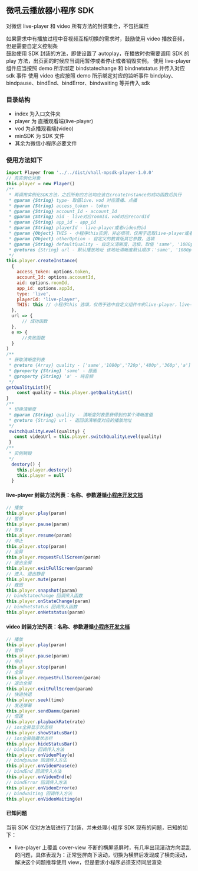 ## 微吼云播放器小程序 SDK

对微信 live-player 和 video 所有方法的封装集合，不包括属性

如果需求中有播放过程中音视频互相切换的需求时，鼓励使用 video 播放音频，但是需要自定义控制条 <br />
鼓励使用 SDK 封装的方法，即使设置了 autoplay，在播放时也需要调用 SDK 的 play 方法，出页面的时候应当调用暂停或者停止或者销毁实例。
使用 live-player 组件应当按照 demo 所示绑定 bindstatechange 和 bindnetstatus 并传入对应 sdk 事件
使用 video 也应按照 demo 所示绑定对应的监听事件 bindplay、bindpause、bindEnd、bindError、bindwaiting 等并传入 sdk

### 目录结构

- index 为入口文件夹
- player 为 直播观看端(live-player)
- vod 为点播观看端(video)
- minSDK 为 SDK 文件
- 其余为微信小程序必要文件

### 使用方法如下

```javascript
import Player from '../../dist/vhall-mpsdk-player-1.0.0'
// 先实例化对象
this.player = new Player()
/**
 * 再调用实例化SDK方法，之后所有的方法均应该在createInstance的成功函数后执行
 * @param {String} type- 取值live、vod 对应直播、点播
 * @param {String} access_token - token
 * @param {String} account_Id - account_Id
 * @param {String} aid - live对应roomId，vod对应recordId
 * @param {String} app_id - app_id
 * @param {String} playerId - live-player或者video的id
 * @param {Object} THIS - 小程序this实例，非必填项，仅用于选取live-player或者video，不在自定义组件中可不传
 * @param {Object} otherOption - 自定义的教育版其它参数，选填
 * @param {String} defaultQuality - 自定义清晰度，选填，取值 'same', '1080p', '720p', '480p', '360p', 'a'，传入无效值时该参数不生效
 * @returns {String} url - 默认播放地址 该地址清晰度默认顺序：'same', '1080p', '720p', '480p', '360p', 'a'
 */
this.player.createInstance(
  {
    access_token: options.token,
    account_Id: options.accountId,
    aid: options.roomId,
    app_id: options.appId,
    type: 'live',
    playerId: 'live-player',
    THIS: this // 小程序this 选填，仅用于选中自定义组件中的live-player，live-player不在自定义组件中可以不传
  },
  url => {
      // 成功函数
  },
  e => {
      //失败函数
  }
)
/**
 * 获取清晰度列表
 * @return {Array} quality - ['same','1080p','720p','480p','360p','a']
 * @property {String} 'same' - 原画
 * @property {String} 'a' - 纯音频
 */
getQualityList(){
    const quality = this.player.getQualityList()
}
/**
 * 切换清晰度
 * @param {String} quality - 清晰度列表里获得到的某个清晰度值
 * @return {String} url - 返回该清晰度对应的播放地址
 */
 switchQualityLevel(quality) {
   const videoUrl = this.player.switchQualityLevel(quality)
 }
/**
 * 实例销毁
 */
  destory() {
    this.player.destory()
    this.player = null
  }
```

#### live-player 封装方法列表：名称、参数遵循[小程序开发文档](https://developers.weixin.qq.com/miniprogram/dev/component/live-player.html)

```javascript
// 播放
this.player.play(param)
// 暂停
this.player.pause(param)
// 恢复
this.player.resume(param)
// 停止
this.player.stop(param)
// 全屏
this.player.requestFullScreen(param)
// 退出全屏
this.player.exitFullScreen(param)
// 进入、退出静音
this.player.mute(param)
// 截图
this.player.snapshot(param)
// bindstatechange 回调传入函数
this.player.onStateChange(param)
// bindnetstatus 回调传入函数
this.player.onNetstatus(param)
```

#### video 封装方法列表：名称、参数遵循[小程序开发文档](https://developers.weixin.qq.com/miniprogram/dev/component/live-player.html)

```javascript
// 播放
this.player.play(param)
// 暂停
this.player.pause(param)
// 停止
this.player.stop(param)
// 全屏
this.player.requestFullScreen(param)
// 退出全屏
this.player.exitFullScreen(param)
// 快进快退
this.player.seek(time)
// 发送弹幕
this.player.sendDanmu(param)
// 倍速
this.player.playbackRate(rate)
// ios全屏显示状态栏
this.player.showStatusBar()
// ios全屏隐藏状态栏
this.player.hideStatusBar()
// bindplay 回调传入方法
this.player.onVideoPlay(e)
// bindpause 回调传入方法
this.player.onVideoPause(e)
// bindEnd 回调传入方法
this.player.onVideoEnd(e)
// bindError 回调传入方法
this.player.onVideoError(e)
// bindwaiting 回调传入方法
this.player.onVideoWaiting(e)
```

#### 已知问题

当前 SDK 仅对方法层进行了封装，并未处理小程序 SDK 现有的问题，已知的如下：

- live-player 上覆盖 cover-view 不断的横屏竖屏时，有几率出现滚动方向混乱的问题，具体表现为：正常竖屏向下滚动，切换为横屏后发现成了横向滚动，解决这个问题推荐使用 view，但是要求小程序必须支持同层渲染

